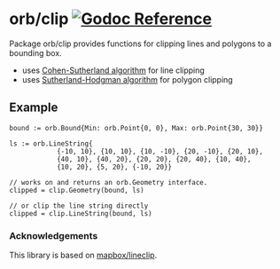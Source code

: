 orb/clip [![Godoc Reference](https://godoc.org/github.com/paulmach/orb/clip?status.svg)](https://godoc.org/github.com/paulmach/orb/clip)
========

Package orb/clip provides functions for clipping lines and polygons to a bounding box.

* uses [Cohen-Sutherland algorithm](https://en.wikipedia.org/wiki/Cohen%E2%80%93Sutherland_algorithm) for line clipping
* uses [Sutherland-Hodgman algorithm](https://en.wikipedia.org/wiki/Sutherland%E2%80%93Hodgman_algorithm) for polygon clipping

## Example

	bound := orb.Bound{Min: orb.Point{0, 0}, Max: orb.Point{30, 30}}

	ls := orb.LineString{
				{-10, 10}, {10, 10}, {10, -10}, {20, -10}, {20, 10},
				{40, 10}, {40, 20}, {20, 20}, {20, 40}, {10, 40},
				{10, 20}, {5, 20}, {-10, 20}}

	// works on and returns an orb.Geometry interface.
	clipped = clip.Geometry(bound, ls)

	// or clip the line string directly
	clipped = clip.LineString(bound, ls)

### Acknowledgements

This library is based on [mapbox/lineclip](https://github.com/mapbox/lineclip).
